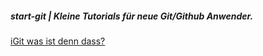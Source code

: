 ##### start-git | Kleine Tutorials für neue Git/Github Anwender. #####

[iGit was ist denn dass?][1]


[1]: /igit_was_ist_denn_dass.md
